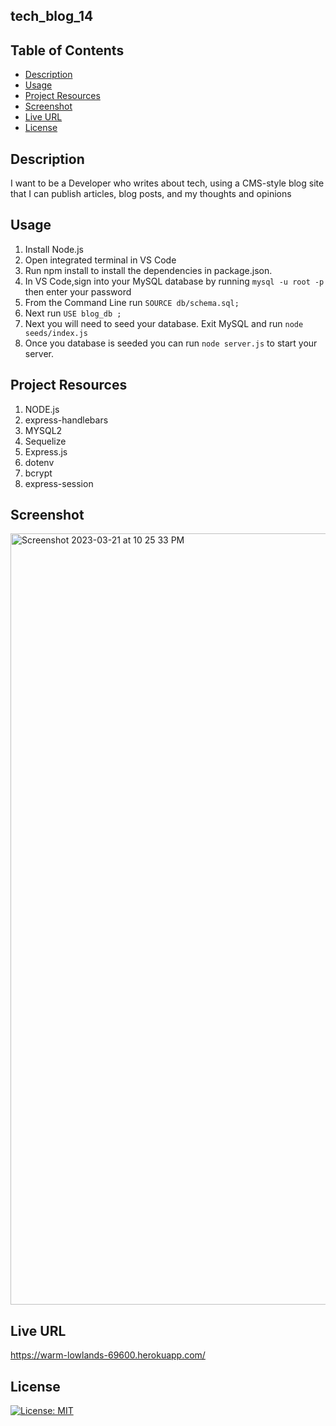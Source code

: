 ## tech_blog_14

## Table of Contents
-  [Description](#description) 
-  [Usage](#usage)
-  [Project Resources](#project-resources)
-  [Screenshot](#screenshot)
-  [Live URL](#live-url)
-  [License](#license)

## Description
I want to be a Developer who writes about tech, using a CMS-style blog site that I can publish articles, blog posts, and my thoughts and opinions 

## Usage
1. Install Node.js
2. Open integrated terminal in VS Code
3. Run npm install to install the dependencies in package.json.
4. In VS Code,sign into your MySQL database by running `mysql -u root -p` then enter your password
5. From the Command Line run `SOURCE db/schema.sql;` 
6. Next run `USE blog_db ;`
7. Next you will need to seed your database.  Exit MySQL and run `node seeds/index.js`
8. Once you database is seeded you can run `node server.js` to start your server.
 

## Project Resources
1. NODE.js
2. express-handlebars 
3. MYSQL2 
4. Sequelize
5. Express.js
6. dotenv
7. bcrypt
8. express-session

## Screenshot
<img width="1234" alt="Screenshot 2023-03-21 at 10 25 33 PM" src="https://user-images.githubusercontent.com/115193125/226794542-71b11abd-43b3-4c77-8955-e29ec16deb5f.png">

## Live URL
https://warm-lowlands-69600.herokuapp.com/


## License
[![License: MIT](https://img.shields.io/badge/License-MIT-yellow.svg)](https://opensource.org/licenses/MIT)